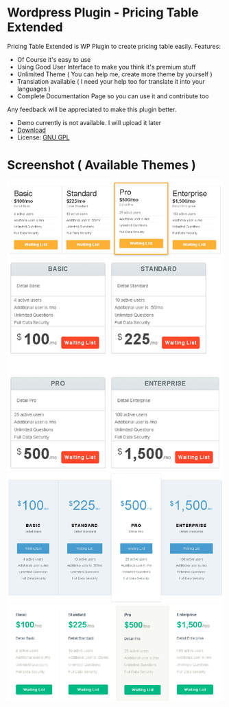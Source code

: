 # Wordpress Plugin - Pricing Table Extended

Pricing Table Extended is WP Plugin to create pricing table easily.
Features:
* Of Course it's easy to use
* Using Good User Interface to make you think it's premium stuff
* Unlimited Theme ( You can help me, create more theme by yourself )
* Translation available ( I need your help too for translate it into your languages )
* Complete Documentation Page so you can use it and contribute too

Any feedback will be appreciated to make this plugin better.

* Demo currently is not available. I will upload it later
* [Download](https://github.com/joko-wandiro/phc-pricing-table)
* License: [GNU GPL](http://www.gnu.org/licenses/gpl-3.0.txt)

# Screenshot ( Available Themes )
![Notableapp](theme/notableapp/preview.png)
![Pyconic](theme/pyconic/preview.png)
![Shopify](theme/shopify/preview.png)
![Sort](theme/sort/preview.png)